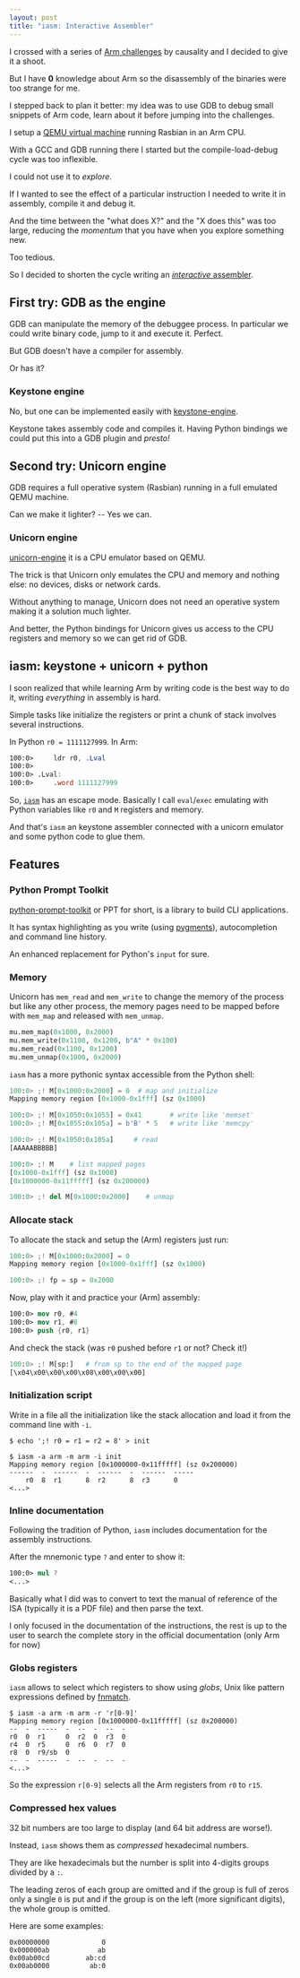 ```yaml
---
layout: post
title: "iasm: Interactive Assembler"
---
```


I crossed with a series of [Arm challenges](https://github.com/azeria-labs/ARM-challenges)
by causality and I decided to give it a shoot.

But I have **0** knowledge about Arm so the disassembly of the binaries
were too strange for me.

I stepped back to plan it better: my idea was to use GDB to debug small snippets of Arm
code, learn about it before jumping into the challenges.

I setup a [QEMU virtual machine](/book-of-gehn/articles/2020/12/15/Qemulating-Rasbian-ARM.html)
running Rasbian in an Arm CPU.

With a GCC and GDB running there I started but the compile-load-debug
cycle was too inflexible.

I could not use it to *explore*.

If I wanted to see the effect of a particular instruction I needed to write
it in assembly, compile it and debug it.

And the time between the "what does X?" and the "X does this" was too
large, reducing the *momentum* that you have when you explore something
new.

Too tedious.

So I decided to shorten the cycle writing an
[*interactive* assembler](https://github.com/bad-address/iasm).<!--more-->

## First try: GDB as the engine

GDB can manipulate the memory of the debuggee process. In particular we
could write binary code, jump to it and execute it. Perfect.

But GDB doesn't have a compiler for assembly.

Or has it?

### Keystone engine

No, but one can be implemented easily with
[keystone-engine](https://www.keystone-engine.org/).

Keystone takes assembly code and compiles it. Having Python bindings
we could put this into a GDB plugin and *presto!*

## Second try: Unicorn engine

GDB requires a full operative
system (Rasbian) running in a full emulated QEMU machine.

Can we make it lighter? -- Yes we can.

### Unicorn engine

[unicorn-engine](https://www.unicorn-engine.org/) it is a CPU emulator
based on QEMU.

The trick is that Unicorn only emulates the CPU and memory and nothing
else: no devices, disks or network cards.

Without anything to manage, Unicorn does not need an operative system
making it a solution much lighter.

And better, the Python bindings for Unicorn gives us access to the CPU
registers and memory so we can get rid of GDB.

## iasm: keystone + unicorn + python

I soon realized that while learning Arm by writing code is the best way
to do it,
writing *everything* in assembly is hard.

Simple tasks like initialize the registers or print a chunk
of stack involves several instructions.

In Python `r0 = 1111127999`. In Arm:

```nasm
100:0>     ldr r0, .Lval
100:0>
100:0> .Lval:
100:0>     .word 1111127999
```

So, [`iasm`](https://github.com/bad-address/iasm) has an escape mode.
Basically I call `eval`/`exec`
emulating with Python variables like `r0` and `M` registers
and memory.

And that's `iasm` an keystone assembler connected with a unicorn
emulator and some python code to glue them.


## Features

### Python Prompt Toolkit

[python-prompt-toolkit](https://python-prompt-toolkit.readthedocs.io/en/latest/)
or PPT for short, is a library to build CLI applications.

It has syntax highlighting as you write (using [pygments](https://pygments.org/)),
autocompletion and command line history.

An enhanced replacement for Python's `input` for sure.

### Memory

Unicorn has `mem_read` and `mem_write` to change the memory of the
process but like any other process, the memory pages need to be mapped
before with `mem_map` and released with `mem_unmap`.

```python
mu.mem_map(0x1000, 0x2000)
mu.mem_write(0x1100, 0x1200, b"A" * 0x100)
mu.mem_read(0x1100, 0x1200)
mu.mem_unmap(0x1000, 0x2000)
```

`iasm` has a more pythonic syntax accessible from the Python shell:

```python
100:0> ;! M[0x1000:0x2000] = 0  # map and initialize
Mapping memory region [0x1000-0x1fff] (sz 0x1000)

100:0> ;! M[0x1050:0x1055] = 0x41       # write like 'memset'
100:0> ;! M[0x1055:0x105a] = b'B' * 5   # write like 'memcpy'

100:0> ;! M[0x1050:0x105a]     # read
[AAAAABBBBB]

100:0> ;! M    # list mapped pages
[0x1000-0x1fff] (sz 0x1000)
[0x1000000-0x11fffff] (sz 0x200000)

100:0> ;! del M[0x1000:0x2000]    # unmap
```

### Allocate stack

To allocate the stack and setup the (Arm) registers just run:

```python
100:0> ;! M[0x1000:0x2000] = 0
Mapping memory region [0x1000-0x1fff] (sz 0x1000)

100:0> ;! fp = sp = 0x2000
```

Now, play with it and practice your (Arm) assembly:

```nasm
100:0> mov r0, #4
100:0> mov r1, #8
100:0> push {r0, r1}
```

And check the stack (was `r0` pushed before `r1` or not? Check it!)

```python
100:0> ;! M[sp:]   # from sp to the end of the mapped page
[\x04\x00\x00\x00\x08\x00\x00\x00]
```

### Initialization script

Write in a file all the initialization like the stack allocation and
load it from the command line with `-i`.

```shell
$ echo ';! r0 = r1 = r2 = 8' > init

$ iasm -a arm -m arm -i init
Mapping memory region [0x1000000-0x11fffff] (sz 0x200000)
------  -  ------  -  ------  -  ------  -----
    r0  8  r1      8  r2      8  r3      0
<...>
```

### Inline documentation

Following the tradition of Python, `iasm` includes documentation for the
assembly instructions.

After the mnemonic type `?` and enter to show it:

```nasm
100:0> mul ?
<...>
```

Basically what I did was to convert to text the manual of reference of
the ISA (typically it is a PDF file) and then parse the text.

I only focused in the documentation of the instructions, the rest is up
to the user to search the complete story in the official documentation
(only Arm for now)

### Globs registers

`iasm` allows to select which registers to show using *globs*,
Unix like pattern expressions defined by
[fnmatch](https://docs.python.org/3/library/fnmatch.html).

```shell
$ iasm -a arm -m arm -r 'r[0-9]'
Mapping memory region [0x1000000-0x11fffff] (sz 0x200000)
--  -  -----  -  --  -  --  -
r0  0  r1     0  r2  0  r3  0
r4  0  r5     0  r6  0  r7  0
r8  0  r9/sb  0
--  -  -----  -  --  -  --  -
<...>
```

So the expression `r[0-9]` selects all the Arm registers from `r0` to
`r15`.

### Compressed hex values

32 bit numbers are too large to display (and 64 bit address are
worse!).

Instead, `iasm` shows them as *compressed* hexadecimal numbers.

They are like hexadecimals but the number is split into 4-digits groups
divided by a `:`.

The leading zeros of each group are omitted and if the group is full of
zeros only a single `0` is put and if the group is on the left (more
significant digits), the whole group is omitted.

Here are some examples:

```
0x00000000             0
0x000000ab            ab
0x00ab00cd         ab:cd
0x00ab0000          ab:0
```


<!-- stuff -->

<script>
function fix_asm_syntax(ev) {
    // pip install selectq
    //   cond = (val('text()') == 'blt') | (val('text()') == 'b') | (val('text()').startswith('mov')) | ...
    //   div = sQ.select('div', attr('class').contains('language-nasm'))
    //   xpath = div.select('span', cond)

    // Make some instructions "keywords"
    var xpath = ".//div[contains(@class,'language-nasm')]//span[(((text() = 'blt') or (text() = 'b')) or starts-with(text(), 'mov')) or starts-with(text(), 'ldm') or starts-with(text(), 'stm') or starts-with(text(), 'ldr') or starts-with(text(), 'bx') or starts-with(text(), 'bl') or starts-with(text(), 'bne') or starts-with(text(), 'mvn')]";
    var elems_iter = document.evaluate(xpath, document, null, XPathResult.ANY_TYPE, null);

    var elems = [];
    var el = elems_iter.iterateNext();
    while (el) {
        elems.push(el);
        el = elems_iter.iterateNext();
    }
    for (var i = 0; i < elems.length; i++) {
        var el = elems[i];
        el.classList.add('k'); // keyword
        el.classList.remove('n'); // noun
    }

    // Remove the 'err' class
    var xpath = ".//div[contains(@class,'language-nasm')]//span[@class='err']"
    var elems_iter = document.evaluate(xpath, document, null, XPathResult.ANY_TYPE, null);

    var elems = [];
    var el = elems_iter.iterateNext();
    while (el) {
        elems.push(el);
        el = elems_iter.iterateNext();
    }
    for (var i = 0; i < elems.length; i++) {
        var el = elems[i];
        el.classList.remove('err'); // syntax error
    }

    // Remove the 'err' class
    var xpath = ".//div[contains(@class,'language-python')]//span[@class='err']"
    var elems_iter = document.evaluate(xpath, document, null, XPathResult.ANY_TYPE, null);

    var elems = [];
    var el = elems_iter.iterateNext();
    while (el) {
        elems.push(el);
        el = elems_iter.iterateNext();
    }
    for (var i = 0; i < elems.length; i++) {
        var el = elems[i];
        el.classList.remove('err'); // syntax error
    }
}

document.addEventListener('DOMContentLoaded', fix_asm_syntax);
</script>

